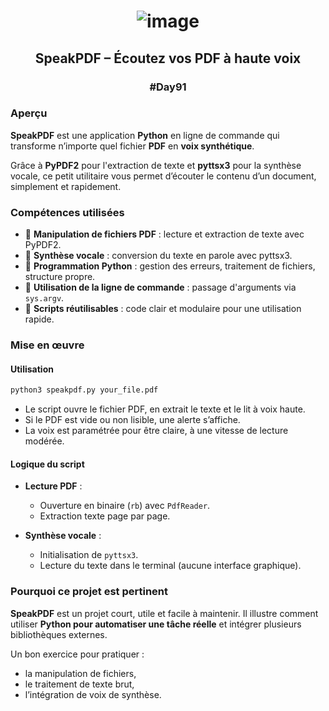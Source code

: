 # <p align="center"> ![image](https://github.com/user-attachments/assets/973b6d5f-7202-4b73-a622-498e2766e50b) </p>

## <p align="center"> SpeakPDF – Écoutez vos PDF à haute voix </p>

### <p align="center"> #Day91 </p>

### Aperçu

**SpeakPDF** est une application **Python** en ligne de commande qui transforme n’importe quel fichier **PDF** en **voix synthétique**.

Grâce à **PyPDF2** pour l'extraction de texte et **pyttsx3** pour la synthèse vocale, ce petit utilitaire vous permet d’écouter le contenu d’un document, simplement et rapidement.

### Compétences utilisées

* 🔹 **Manipulation de fichiers PDF** : lecture et extraction de texte avec PyPDF2.
* 🔹 **Synthèse vocale** : conversion du texte en parole avec pyttsx3.
* 🔹 **Programmation Python** : gestion des erreurs, traitement de fichiers, structure propre.
* 🔹 **Utilisation de la ligne de commande** : passage d'arguments via `sys.argv`.
* 🔹 **Scripts réutilisables** : code clair et modulaire pour une utilisation rapide.

### Mise en œuvre

#### Utilisation

```bash
python3 speakpdf.py your_file.pdf
```

* Le script ouvre le fichier PDF, en extrait le texte et le lit à voix haute.
* Si le PDF est vide ou non lisible, une alerte s’affiche.
* La voix est paramétrée pour être claire, à une vitesse de lecture modérée.

#### Logique du script

* **Lecture PDF** :

  * Ouverture en binaire (`rb`) avec `PdfReader`.
  * Extraction texte page par page.
* **Synthèse vocale** :

  * Initialisation de `pyttsx3`.
  * Lecture du texte dans le terminal (aucune interface graphique).

### Pourquoi ce projet est pertinent

**SpeakPDF** est un projet court, utile et facile à maintenir.
Il illustre comment utiliser **Python pour automatiser une tâche réelle** et intégrer plusieurs bibliothèques externes.

Un bon exercice pour pratiquer :

* la manipulation de fichiers,
* le traitement de texte brut,
* l’intégration de voix de synthèse.

##